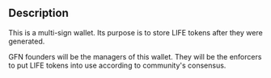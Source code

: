 ## Description

This is a multi-sign wallet. Its purpose is to store LIFE tokens after they were generated.

GFN founders will be the managers of this wallet. They will be the enforcers to put LIFE tokens into use according to
community's consensus.
